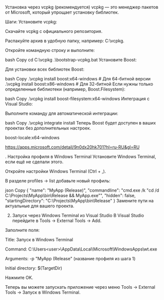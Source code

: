 ﻿ Установка через vcpkg (рекомендуется)
vcpkg — это менеджер пакетов от Microsoft, который упрощает установку библиотек.

Шаги:
Установите vcpkg:

Скачайте vcpkg с официального репозитория.

Распакуйте архив в удобную папку, например: C:\vcpkg.

Откройте командную строку и выполните:

bash
Copy
cd C:\vcpkg
.\bootstrap-vcpkg.bat
Установите Boost:

Для установки всех библиотек Boost:

bash
Copy
.\vcpkg install boost:x64-windows  # Для 64-битной версии
.\vcpkg install boost:x86-windows  # Для 32-битной
Если нужны только определенные библиотеки (например, Boost.Filesystem):

bash
Copy
.\vcpkg install boost-filesystem:x64-windows
Интеграция с Visual Studio:

Выполните команду для автоматической интеграции:

bash
Copy
.\vcpkg integrate install
Теперь Boost будет доступен в ваших проектах без дополнительных настроек.


boost-locale:x64-windows






https://apps.microsoft.com/detail/9n0dx20hk701?hl=ru-RU&gl=RU


. Настройка профиля в Windows Terminal
Установите Windows Terminal, если ещё не сделали этого.

Откройте настройки Windows Terminal (Ctrl + ,).

В разделе profiles → list добавьте новый профиль:

json
Copy
{
    "name": "MyApp (Release)",
    "commandline": "cmd.exe /k \"cd /d C:\\Projects\\MyApp\\bin\\Release && MyApp.exe\"",
    "hidden": false,
    "startingDirectory": "C:\\Projects\\MyApp\\bin\\Release"
}
Замените пути на актуальные для вашего проекта.

2. Запуск через Windows Terminal из Visual Studio
В Visual Studio перейдите в Tools → External Tools → Add.

Заполните поля:

Title: Запуск в Windows Terminal

Command: C:\Users\<user>\AppData\Local\Microsoft\WindowsApps\wt.exe

Arguments: -p "MyApp (Release" (название профиля из шага 1)

Initial directory: $(TargetDir)

Нажмите OK.

Теперь вы можете запускать приложение через меню Tools → External Tools → Запуск в Windows Terminal.